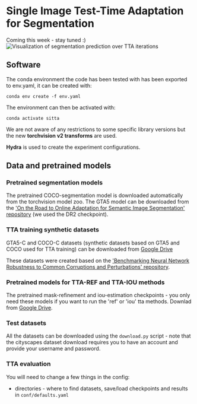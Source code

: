 # Single Image Test-Time Adaptation for Segmentation
Coming this week - stay tuned :)
![Visualization of segmentation prediction over TTA iterations](https://github.com/klarajanouskova/SITTA-Segmentation/assets/12472166/c2d94bc0-957e-44fc-bcef-375605c64fbc)

## Software
The conda environment the code has been tested with has been exported to env.yaml, 
it can be created with:

```     
conda env create -f env.yaml
```

The environment can then be activated with:

```  
conda activate sitta
```  

We are not aware of any restrictions to some specific library versions 
but the new **torchvision v2 transforms** are used.

[//]: # (**Wandb** is used for logging the training runs - you will need to login to your account to use it. )

[//]: # (Note that you do nto need wandb if you do not want to train the refinement/iou estimation models.)

**Hydra** is used to create the experiment configurations.

## Data and pretrained models

### Pretrained segmentation models
The pretrained COCO-segmentation model is downloaded automatically from the torchvision model zoo.
The GTA5 model can be downloaded from the
['On the Road to Online Adaptation for Semantic Image Segmentation' repository](https://github.com/naver/oasis)
(we used the DR2 checkpoint).

### TTA training synthetic datasets
GTA5-C and COCO-C datasets (synthetic datasets based on GTA5 and COCO used for TTA training) 
can be downloaded from
[Google Drive](https://drive.google.com/file/d/1nmKufy-qgA3OdcaGSaUP_em1kJCp5mY4/view?usp=drive_link)

These datasets were created based on the
['Benchmarking Neural Network Robustness to Common Corruptions and Perturbations' repository](https://github.com/hendrycks/robustness).

### Pretrained models for TTA-REF and TTA-IOU methods
The pretrained mask-refinement and iou-estimation checkpoints - you only need these models if you want to
run the 'ref' or 'iou' tta methods. Downlad from
[Google Drive](https://drive.google.com/file/d/166Lbfl1Xbum35vnn7hB6Tvz8QmkIpAaf/view?usp=drive_link).

### Test datasets   
All the datasets can be downloaded using the `download.py` script - 
note that the cityscapes dataset download requires you to have an account and provide your username and password.

[//]: # (## TTA Training)

[//]: # ()
[//]: # (You will  need to change a few things in the config:)

[//]: # (* directories - where to find datasets, save/load checkpoints and results in)

[//]: # (`conf/defaults.yaml`)

[//]: # (* your wandb credentials in `conf/wandb/wandb.yaml`)


### TTA evaluation

You will  need to change a few things in the config:
* directories - where to find datasets, save/load checkpoints and results in
`conf/defaults.yaml`

[//]: # (* your wandb credentials in `conf/wandb/wandb.yaml`)
